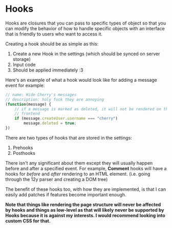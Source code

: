 # Hooks

Hooks are closures that you can pass to specific types of object so that you
can modify the behavior of how to handle specific objects with an interface
that is friendly to users who want to access it.

Creating a hook should be as simple as this:

1. Create a new Hook in the settings (which should be synced on server
   storage)
2. Input code
3. Should be applied immediately :3

Here's an example of what a hook would look like for adding a message event
for example:
```js
// name: Hide Cherry's messages
// description: holy fuck they are annoying
(function(message) {
    // if a message is marked as deleted, it will not be rendered on the
    // frontend 
    if (message.createUser.username === "cherry")
        message.deleted = true;
})
```

There are two types of hooks that are stored in the settings:

1. Prehooks
2. Posthooks

There isn't any significant about them except they will usually happen
before and after a specified event. For example, **Comment** hooks will
have a hooks for *before* and *after* rendering to an HTML element. (i.e. going
through the 12y parser and creating a DOM tree)

The benefit of these hooks too, with how they are implemented, is that I can
easily add patches if features become important enough.

**Note that things like rendering the page structure will never be affected by
hooks and things as low-level as that will likely never be supported by Hooks
because it is against my interests. I would recommend looking into custom CSS
for that.**